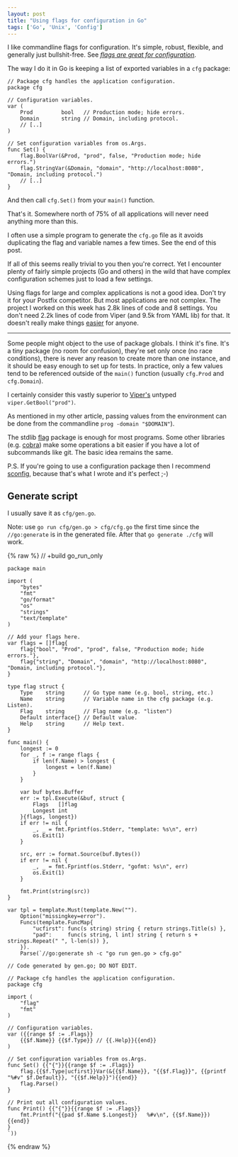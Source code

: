 ```yaml
---
layout: post
title: "Using flags for configuration in Go"
tags: ['Go', 'Unix', 'Config']
---
```


I like commandline flags for configuration. It's simple, robust, flexible, and
generally just bullshit-free.
See [*flags are great for configuration*](/flags-config.html).

The way I do it in Go is keeping a list of exported variables in a `cfg`
package:

    // Package cfg handles the application configuration.
    package cfg

    // Configuration variables.
    var (
        Prod         bool   // Production mode; hide errors.
        Domain       string // Domain, including protocol.
        // [..]
    )

    // Set configuration variables from os.Args.
    func Set() {
        flag.BoolVar(&Prod, "prod", false, "Production mode; hide errors.")
        flag.StringVar(&Domain, "domain", "http://localhost:8080", "Domain, including protocol.")
        // [..]
    }

And then call `cfg.Set()` from your `main()` function.

That's it. Somewhere north of 75% of all applications will never need anything
more than this.

I often use a simple program to generate the `cfg.go` file as it avoids
duplicating the flag and variable names a few times. See the end of this post.

If all of this seems really trivial to you then you're correct. Yet I encounter
plenty of fairly simple projects (Go and others) in the wild that have complex
configuration schemes just to load a few settings.

Using flags for large and complex applications is not a good idea. Don't try it
for your Postfix competitor. But most applications are not complex. The project
I worked on this week has 2.8k lines of code and 8 settings. You don't need 2.2k
lines of code from Viper (and 9.5k from YAML lib) for that. It doesn't really
make things [easier][easy] for anyone.


---

Some people might object to the use of package globals. I think it's fine. It's
a tiny package (no room for confusion), they're set only once (no race
conditions), there is never any reason to create more than one instance, and it
should be easy enough to set up for tests. In practice, only a few values tend
to be referenced outside of the `main()` function (usually `cfg.Prod` and
`cfg.Domain`).

I certainly consider this vastly superior to [Viper's][viper] untyped
`viper.GetBool("prod")`.

As mentioned in my other article, passing values from the environment can be
done from the commandline `prog -domain "$DOMAIN"`).

The stdlib [flag][flag] package is enough for most programs. Some other
libraries (e.g. [cobra][cobra]) make some operations a bit easier if you have a
lot of subcommands like git. The basic idea remains the same.

P.S. If you're going to use a configuration package then I recommend
[sconfig][sconfig], because that's what I wrote and it's perfect ;-)

[viper]: https://github.com/spf13/viper
[flag]: https://golang.org/pkg/flag/
[cobra]: https://github.com/spf13/cobra
[sconfig]: https://github.com/arp242/sconfig
[easy]: /easy.html


Generate script
---------------

I usually save it as `cfg/gen.go`.

Note: use `go run cfg/gen.go > cfg/cfg.go` the first time since the
`//go:generate` is in the generated file. After that `go generate ./cfg` will
work.

{% raw %}
    // +build go_run_only

    package main

    import (
        "bytes"
        "fmt"
        "go/format"
        "os"
        "strings"
        "text/template"
    )

    // Add your flags here.
    var flags = []flag{
        flag{"bool", "Prod", "prod", false, "Production mode; hide errors."},
        flag{"string", "Domain", "domain", "http://localhost:8080", "Domain, including protocol."},
    }

    type flag struct {
        Type    string      // Go type name (e.g. bool, string, etc.)
        Name    string      // Variable name in the cfg package (e.g. Listen).
        Flag    string      // Flag name (e.g. "listen")
        Default interface{} // Default value.
        Help    string      // Help text.
    }

    func main() {
        longest := 0
        for _, f := range flags {
            if len(f.Name) > longest {
                longest = len(f.Name)
            }
        }

        var buf bytes.Buffer
        err := tpl.Execute(&buf, struct {
            Flags   []flag
            Longest int
        }{flags, longest})
        if err != nil {
            _, _ = fmt.Fprintf(os.Stderr, "template: %s\n", err)
            os.Exit(1)
        }

        src, err := format.Source(buf.Bytes())
        if err != nil {
            _, _ = fmt.Fprintf(os.Stderr, "gofmt: %s\n", err)
            os.Exit(1)
        }

        fmt.Print(string(src))
    }

    var tpl = template.Must(template.New("").
        Option("missingkey=error").
        Funcs(template.FuncMap{
            "ucfirst": func(s string) string { return strings.Title(s) },
            "pad":     func(s string, l int) string { return s + strings.Repeat(" ", l-len(s)) },
        }).
        Parse(`//go:generate sh -c "go run gen.go > cfg.go"

    // Code generated by gen.go; DO NOT EDIT.

    // Package cfg handles the application configuration.
    package cfg

    import (
        "flag"
        "fmt"
    )

    // Configuration variables.
    var ({{range $f := .Flags}}
        {{$f.Name}} {{$f.Type}} // {{.Help}}{{end}}
    )

    // Set configuration variables from os.Args.
    func Set() {{"{"}}{{range $f := .Flags}}
        flag.{{$f.Type|ucfirst}}Var(&{{$f.Name}}, "{{$f.Flag}}", {{printf "%#v" $f.Default}}, "{{$f.Help}}"){{end}}
        flag.Parse()
    }

    // Print out all configuration values.
    func Print() {{"{"}}{{range $f := .Flags}}
        fmt.Printf("{{pad $f.Name $.Longest}}   %#v\n", {{$f.Name}}){{end}}
    }
    `))
{% endraw %}
